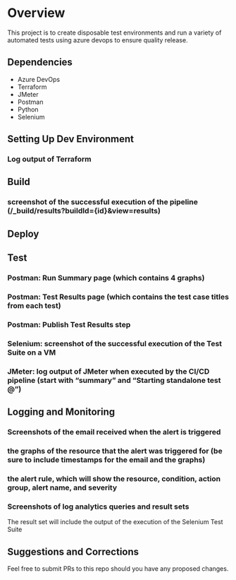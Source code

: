 # Overview
This project is to create disposable test environments and run a variety of automated tests using azure devops to ensure quality release.

## Dependencies
- Azure DevOps
- Terraform
- JMeter
- Postman
- Python
- Selenium

## Setting Up Dev Environment
### Log output of Terraform

## Build
### screenshot of the successful execution of the pipeline (/_build/results?buildId={id}&view=results)

## Deploy

## Test
### Postman: Run Summary page (which contains 4 graphs)
### Postman: Test Results page (which contains the test case titles from each test)
### Postman: Publish Test Results step

### Selenium: screenshot of the successful execution of the Test Suite on a VM

### JMeter: log output of JMeter when executed by the CI/CD pipeline (start with “summary” and “Starting standalone test @”)

## Logging and Monitoring
### Screenshots of the email received when the alert is triggered
###  the graphs of the resource that the alert was triggered for (be sure to include timestamps for the email and the graphs)
### the alert rule, which will show the resource, condition, action group, alert name, and severity
### Screenshots of log analytics queries and result sets
The result set will include the output of the execution of the Selenium Test Suite

## Suggestions and Corrections
Feel free to submit PRs to this repo should you have any proposed changes. 
